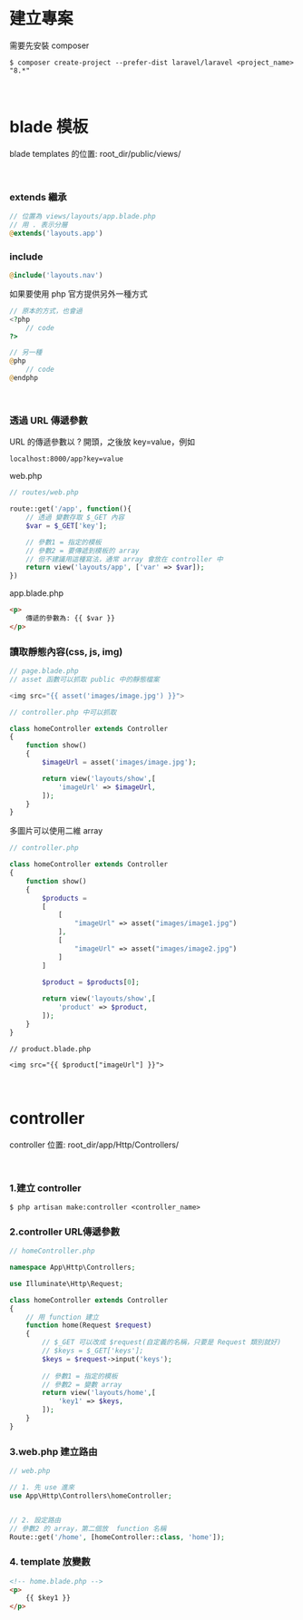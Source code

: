 # 建立專案
需要先安裝 composer
```
$ composer create-project --prefer-dist laravel/laravel <project_name> "8.*"
```

<br/>


# blade 模板
blade templates 的位置:  root_dir/public/views/

<br/>

### extends 繼承
```php
// 位置為 views/layouts/app.blade.php
// 用 . 表示分層
@extends('layouts.app')
```

### include
```php
@include('layouts.nav')
```

如果要使用 php 官方提供另外一種方式
```php
// 原本的方式，也會過
<?php
	// code 
?>

// 另一種
@php
	// code
@endphp
```
<br/>

### 透過 URL 傳遞參數
URL 的傳遞參數以 ? 開頭，之後放 key=value，例如
```
localhost:8000/app?key=value
```
web.php
```php
// routes/web.php

route::get('/app', function(){
	// 透過 變數存取 $_GET 內容
	$var = $_GET['key'];

	// 參數1 = 指定的模板
	// 參數2 = 要傳遞到模板的 array
	// 但不建議用這種寫法，通常 array 會放在 controller 中
	return view('layouts/app', ['var' => $var]);
})
```
app.blade.php
```html
<p>
	傳遞的參數為: {{ $var }}
</p>
```

### 讀取靜態內容(css, js, img)
```php
// page.blade.php
// asset 函數可以抓取 public 中的靜態檔案

<img src="{{ asset('images/image.jpg') }}">
```
```php
// controller.php 中可以抓取

class homeController extends Controller
{	
    function show()
    {
		$imageUrl = asset('images/image.jpg');

        return view('layouts/show',[
            'imageUrl' => $imageUrl,
        ]);
    }
}
```
多圖片可以使用二維 array
```php
// controller.php

class homeController extends Controller
{	
    function show()
    {
		$products = 
		[
			[
				"imageUrl" => asset("images/image1.jpg")
			],
			[
				"imageUrl" => asset("images/image2.jpg")
			]
		]
		
		$product = $products[0];

        return view('layouts/show',[
            'product' => $product,
        ]);
    }
}
```
```hmtl
// product.blade.php

<img src="{{ $product["imageUrl"] }}">
```


<br/>

# controller
controller 位置: root_dir/app/Http/Controllers/

<br/>

### 1.建立 controller
```
$ php artisan make:controller <controller_name>
```

### 2.controller URL傳遞參數
```php
// homeController.php

namespace App\Http\Controllers;

use Illuminate\Http\Request;

class homeController extends Controller
{	
	// 用 function 建立
    function home(Request $request)
    {
		// $_GET 可以改成 $request(自定義的名稱，只要是 Request 類別就好)
        // $keys = $_GET['keys'];
		$keys = $request->input('keys');
		
		// 參數1 = 指定的模板
		// 參數2 = 變數 array
        return view('layouts/home',[
            'key1' => $keys,
        ]);
    }
}
```
### 3.web.php 建立路由
```php
// web.php

// 1. 先 use 進來
use App\Http\Controllers\homeController;


// 2. 設定路由
// 參數2 的 array，第二個放  function 名稱
Route::get('/home', [homeController::class, 'home']);
```
### 4. template 放變數
```html
<!-- home.blade.php -->
<p>
	{{ $key1 }}
</p>
```

